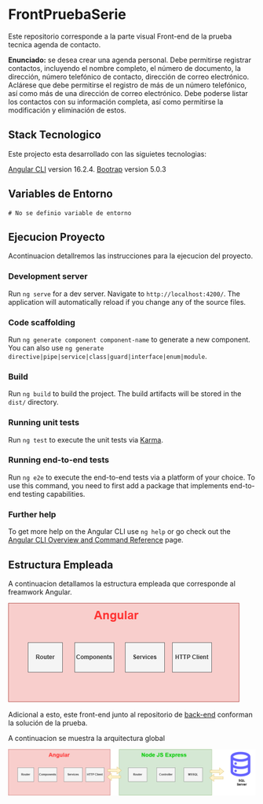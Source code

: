 # FrontPruebaSerie

Este repositorio corresponde a la parte visual Front-end de la prueba tecnica agenda de contacto.

**Enunciado:** se desea crear una agenda personal. Debe permitirse registrar
contactos, incluyendo el nombre completo, el número de documento, la
dirección, número telefónico de contacto, dirección de correo electrónico.
Aclárese que debe permitirse el registro de más de un número telefónico, así
como más de una dirección de correo electrónico. Debe poderse listar los
contactos con su información completa, así como permitirse la modificación y
eliminación de estos.

## Stack Tecnologico

Este projecto esta desarrollado con las siguietes tecnologias: 

[Angular CLI](https://github.com/angular/angular-cli) version 16.2.4.
[Bootrap](https://getbootstrap.com/docs/5.0/getting-started/introduction/) version 5.0.3

## Variables de Entorno

```shell
# No se definio variable de entorno
```

## Ejecucion Proyecto

Acontinuacion detallremos las instrucciones para la ejecucion del proyecto.

### Development server

Run `ng serve` for a dev server. Navigate to `http://localhost:4200/`. The application will automatically reload if you change any of the source files.

### Code scaffolding

Run `ng generate component component-name` to generate a new component. You can also use `ng generate directive|pipe|service|class|guard|interface|enum|module`.

### Build

Run `ng build` to build the project. The build artifacts will be stored in the `dist/` directory.

### Running unit tests

Run `ng test` to execute the unit tests via [Karma](https://karma-runner.github.io).

### Running end-to-end tests

Run `ng e2e` to execute the end-to-end tests via a platform of your choice. To use this command, you need to first add a package that implements end-to-end testing capabilities.

### Further help

To get more help on the Angular CLI use `ng help` or go check out the [Angular CLI Overview and Command Reference](https://angular.io/cli) page.

## Estructura Empleada
A continuacion detallamos la estructura empleada que corresponde al freamwork Angular.

<img src="img/arquitectura.png">

Adicional a esto, este front-end junto al repositorio de [back-end](https://github.com/josemasster/PruebaTecnica-Backend) conforman la solución de la prueba.

A continuacion se muestra la arquitectura global

<img src="img/allArquitectura.png">
